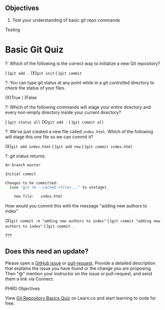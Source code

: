 ## Objectives

1. Test your understanding of basic git repo commands

Testing

# Basic Git Quiz

?: Which of the following is the correct way to initialize a new Git repository?

( )`git add .` (X)`git init` ( )`git commit`

?: You can type git status at any point while in a git controlled directory to check the status of your files.

(X)True
( )False

?: Which of the following commands will stage your entire directory and every non-empty directory inside your current directory?

( )`git status all`
(X)`git add .`
( )`git commit all`

?: We've just created a new file called `index.html`. Which of the following will stage this one file so we can commit it?

(X)`git add index.html`
( )`git add new`
( )`git commit index.html`


?: git status returns:

```bash
On branch master

Initial commit

Changes to be committed:
  (use "git rm --cached <file>..." to unstage)

	new file:   index.html
```

How would you commit this with the message "adding new authors to index"

(X)`git commit -m "adding new authors to index"`
( )`git commit "adding new authors to index"`
( )`git commit .`


???

## Does this need an update?

Please open a [GitHub issue](https://github.com/learn-co-curriculum/phrg-git-basics-quiz/issues) or [pull-request](https://github.com/learn-co-curriculum/phrg-git-basics-quiz/pulls). Provide a detailed description that explains the issue you have found or the change you are proposing. Then "@" mention your instructor on the issue or pull-request, and send them a link via Connect.


<p data-visibility='hidden'>PHRG Objectives</p>

<p class='util--hide'>View <a href='https://learn.co/lessons/phrg-git-basics-quiz'>Git Repository Basics Quiz</a> on Learn.co and start learning to code for free.</p>
